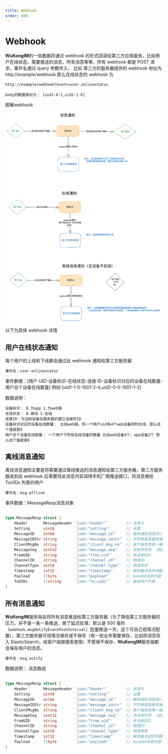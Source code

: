 ```yaml
---
title: Webhook
order: 400
---
```


# Webhook

**WuKongIM**的一些数据将通过 webhook 的形式回调给第三方应用服务，比如用户在线状态，需要推送的消息，所有消息等等，所有 webhook 都是 POST 请求，事件名通过 query 参数传入，
比如 第三方的服务器提供的 webhook 地址为 http://example/webhook 那么在线状态的 webhook 为

```
http://example/webhook?event=user.onlinestatus

body的数据类似为： [uid1-0-1,uid2-1-0]

```

图解webhook

![webhook](./webhook.png)	

以下为具体 webhook 详情

## 用户在线状态通知

每个用户的上线和下线都会通过此 webhook 通知给第三方服务器

`事件名：user.onlinestatus`

事件数据：[用户 UID-设备标识-在线状态-连接 ID-设备标识对应的设备在线数量-用户总个设备在线数量] 例如 [uid1-1-0-1001-2-4,uid2-0-0-1001-1-2]

数据说明：

```
设备标识： 0.为app 1.为web端
在线状态： 0.离线 1.在线
连接ID：为当前设备在服务器的建立连接的ID
设备标识对应的设备在线数量:  比如web端，同一个用户uid有4个web设备同时在线，那么这个值就是4
用户总个设备在线数量： 一个用户下所有在线设备的数量 比如web设备4个，app设备2个 那么这个值就是6
```

## 离线消息通知

离线消息通知主要是将需要通过离线推送的消息通知给第三方服务器，第三方服务器收到此 webhook 后需要将此消息内容调用手机厂商推送接口，将消息推给 ToUIDs 列表的用户

`事件名：msg.offline`

事件数据：MessageResp消息对象

```go

type MessageResp struct {
	Header       MessageHeader `json:"header"`        // 消息头
	Setting      uint8         `json:"setting"`       // 设置
	MessageID    int64         `json:"message_id"`    // 服务端的消息ID(全局唯一)
	MessageIDStr string        `json:"message_idstr"` // 字符串类型服务端的消息ID(全局唯一)
	ClientMsgNo  string        `json:"client_msg_no"` // 客户端消息唯一编号
	MessageSeq   uint32        `json:"message_seq"`   // 消息序列号 （频道唯一，有序递增）
	FromUID      string        `json:"from_uid"`      // 发送者UID
	ChannelID    string        `json:"channel_id"`    // 频道ID
	ChannelType  uint8         `json:"channel_type"`  // 频道类型
	Timestamp    int32         `json:"timestamp"`     // 服务器消息时间戳(10位，到秒)
	Payload      []byte        `json:"payload"`       // base64消息内容
    ToUIDs       []string      `json:"to_uids"`       // 接收用户列表
}

```

## 所有消息通知

**WuKongIM**服务端会将所有消息推送给第三方服务器（为了降低第三方服务器的压力，并不是一条一条推送，做了延迟处理，默认是 500 毫秒（`webhook.msgNotifyEventPushInterval`）批量推送一次，这个可自己视情况配置），第三方服务器可视情况保存或不保存（有一些业务需要保存，比如将消息存入 ElasticSearch，给客户端做搜索使用）不管保不保存，**WuKongIM**服务端都会保存用户的消息。

`事件名：msg.notify`

数据说明： 消息数组

```go

type MessageResp struct {
	Header       MessageHeader `json:"header"`        // 消息头
	Setting      uint8         `json:"setting"`       // 设置
	MessageID    int64         `json:"message_id"`    // 服务端的消息ID(全局唯一)
	MessageIDStr string        `json:"message_idstr"` // 字符串类型服务端的消息ID(全局唯一)
	ClientMsgNo  string        `json:"client_msg_no"` // 客户端消息唯一编号
	MessageSeq   uint32        `json:"message_seq"`   // 消息序列号 （频道唯一，有序递增）
	FromUID      string        `json:"from_uid"`      // 发送者UID
	ChannelID    string        `json:"channel_id"`    // 频道ID
	ChannelType  uint8         `json:"channel_type"`  // 频道类型
	Timestamp    int32         `json:"timestamp"`     // 服务器消息时间戳(10位，到秒)
	Payload      []byte        `json:"payload"`       // base64消息内容
}

```

